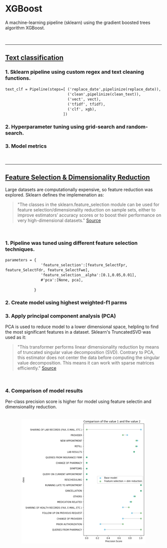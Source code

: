 # XGBoost
A machine-learning pipeline (sklearn) using the gradient boosted trees algorithm XGBoost.

<br>

___
## [Text classification](xgboost_textclassification_example.ipynb)
### 1. Sklearn pipeline using custom regex and text cleaning functions.
```
text_clf = Pipeline(steps=[ ('replace_date',pipelinize(replace_date)),
                            ('clean',pipelinize(clean_text)),
                            ('vect', vect),
                            ('tfidf', tfidf),
                            ('clf', xgb),
                          ])
```
### 2. Hyperparameter tuning using grid-search and random-search.  
### 3. Model metrics
<br> 

___
## [Feature Selection & Dimensionality Reduction](xgboost_featureselection_dimreduction.ipynb)

Large datasets are computationally expensive, so feature reduction was explored. Sklearn defines the implemenation as:

> "The classes in the sklearn.feature_selection module can be used for feature selection/dimensionality reduction on sample sets, either to improve estimators’ accuracy scores or to boost their performance on very high-dimensional datasets." [Source](https://scikit-learn.org/stable/modules/feature_selection.html)


<br>  

### 1. Pipeline was tuned using different feature selection techniques.
```
parameters = {
                'feature_selection':[feature_SelectFpr, feature_SelectFdr, feature_SelectFwe],
                'feature_selection__alpha':[0.1,0.05,0.01],
                #'pca':[None, pca],
                
             }
```
### 2. Create model using highest weighted-f1 parms
### 3. Apply principal component analysis (PCA)

PCA is used to reduce model to a lower dimensional space, helpling to find the most significant features in a dataset. Sklearn's TruncatedSVD was used as it:

> "This transformer performs linear dimensionality reduction by means of truncated singular value decomposition (SVD). Contrary to PCA, this estimator does not center the data before computing the singular value decomposition. This means it can work with sparse matrices efficiently." [Source](https://scikit-learn.org/stable/modules/generated/sklearn.decomposition.TruncatedSVD.html)


<br>  

### 4. Comparison of model results

Per-class precision score is higher for model using feature selectin and dimensionality reduction.  
<br>
<p align="center">
<img src="img/model_omparison.png" width="400" height="400" />
</p>

